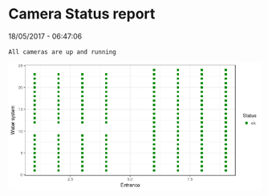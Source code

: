 Camera Status report
================
18/05/2017 - 06:47:06

    All cameras are up and running

![](camreport_files/figure-markdown_github/unnamed-chunk-2-1.png)

